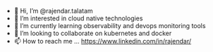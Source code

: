 - 👋 Hi, I’m @rajendar.talatam
- 👀 I’m interested in cloud native technologies
- 🌱 I’m currently learning observability and devops monitoring tools
- 💞️ I’m looking to collaborate on kubernetes and docker 
- 📫 How to reach me ...
    https://www.linkedin.com/in/rajendar/

<!---
rajendar38/rajendar38 is a ✨ special ✨ repository because its `README.md` (this file) appears on your GitHub profile.
You can click the Preview link to take a look at your changes.
--->
